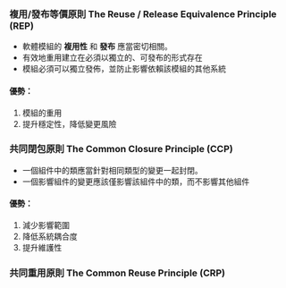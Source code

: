 ### 複用/發布等價原則 The Reuse / Release Equivalence Principle (REP)

- 軟體模組的 **複用性** 和 **發布** 應當密切相關。
- 有效地重用建立在必須以獨立的、可發布的形式存在
- 模組必須可以獨立發佈，並防止影響依賴該模組的其他系統
#### 優勢：
1. 模組的重用
2. 提升穩定性，降低變更風險

### 共同閉包原則 The Common Closure Principle (CCP)

-  一個組件中的類應當針對相同類型的變更一起封閉。
- 一個影響組件的變更應該僅影響該組件中的類，而不影響其他組件

#### 優勢：
1. 減少影響範圍
2. 降低系統耦合度
3. 提升維護性

###  共同重用原則 The Common Reuse Principle (CRP)

